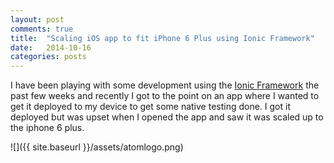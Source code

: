 ```yaml
---
layout: post
comments: true
title:  "Scaling iOS app to fit iPhone 6 Plus using Ionic Framework"
date:   2014-10-16
categories: posts
---
```




I have been playing with some development using the [Ionic Framework][ionic] the past few weeks and recently I got to the point on an app where I wanted to get it deployed to my device to get some native testing done. I got it deployed but was upset when I opened the app and saw it was scaled up to the iphone 6 plus.

![]({{ site.baseurl }}/assets/atomlogo.png)



[ionic]:      http://ionicframework.com
